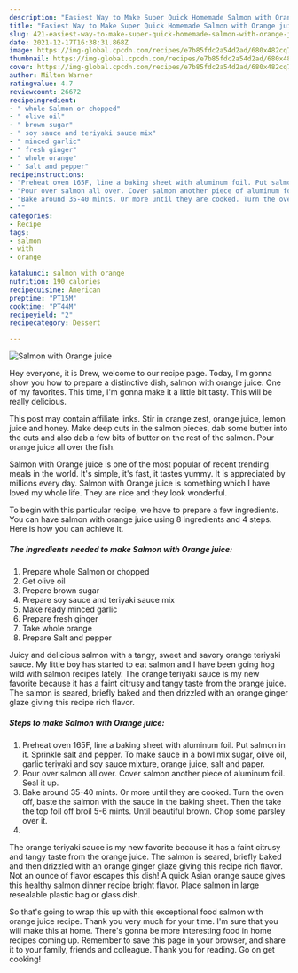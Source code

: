 ```yaml
---
description: "Easiest Way to Make Super Quick Homemade Salmon with Orange juice"
title: "Easiest Way to Make Super Quick Homemade Salmon with Orange juice"
slug: 421-easiest-way-to-make-super-quick-homemade-salmon-with-orange-juice
date: 2021-12-17T16:38:31.868Z
image: https://img-global.cpcdn.com/recipes/e7b85fdc2a54d2ad/680x482cq70/salmon-with-orange-juice-recipe-main-photo.jpg
thumbnail: https://img-global.cpcdn.com/recipes/e7b85fdc2a54d2ad/680x482cq70/salmon-with-orange-juice-recipe-main-photo.jpg
cover: https://img-global.cpcdn.com/recipes/e7b85fdc2a54d2ad/680x482cq70/salmon-with-orange-juice-recipe-main-photo.jpg
author: Milton Warner
ratingvalue: 4.7
reviewcount: 26672
recipeingredient:
- " whole Salmon or chopped"
- " olive oil"
- " brown sugar"
- " soy sauce and teriyaki sauce mix"
- " minced garlic"
- " fresh ginger"
- " whole orange"
- " Salt and pepper"
recipeinstructions:
- "Preheat oven 165F, line a baking sheet with aluminum foil. Put salmon in it. Sprinkle salt and pepper. To make sauce in a bowl mix sugar, olive oil, garlic teriyaki and soy sauce mixture, orange juice, salt and paper."
- "Pour over salmon all over. Cover salmon another piece of aluminum foil. Seal it up."
- "Bake around 35-40 mints. Or more until they are cooked. Turn the oven off, baste the salmon with the sauce in the baking sheet. Then the take the top foil off broil 5-6 mints. Until beautiful brown. Chop some parsley over it."
- ""
categories:
- Recipe
tags:
- salmon
- with
- orange

katakunci: salmon with orange 
nutrition: 190 calories
recipecuisine: American
preptime: "PT15M"
cooktime: "PT44M"
recipeyield: "2"
recipecategory: Dessert

---
```



![Salmon with Orange juice](https://img-global.cpcdn.com/recipes/e7b85fdc2a54d2ad/680x482cq70/salmon-with-orange-juice-recipe-main-photo.jpg)

Hey everyone, it is Drew, welcome to our recipe page. Today, I'm gonna show you how to prepare a distinctive dish, salmon with orange juice. One of my favorites. This time, I'm gonna make it a little bit tasty. This will be really delicious.

This post may contain affiliate links. Stir in orange zest, orange juice, lemon juice and honey. Make deep cuts in the salmon pieces, dab some butter into the cuts and also dab a few bits of butter on the rest of the salmon. Pour orange juice all over the fish.

Salmon with Orange juice is one of the most popular of recent trending meals in the world. It's simple, it's fast, it tastes yummy. It is appreciated by millions every day. Salmon with Orange juice is something which I have loved my whole life. They are nice and they look wonderful.


To begin with this particular recipe, we have to prepare a few ingredients. You can have salmon with orange juice using 8 ingredients and 4 steps. Here is how you can achieve it.

<!--inarticleads1-->

##### The ingredients needed to make Salmon with Orange juice:

1. Prepare  whole Salmon or chopped
1. Get  olive oil
1. Prepare  brown sugar
1. Prepare  soy sauce and teriyaki sauce mix
1. Make ready  minced garlic
1. Prepare  fresh ginger
1. Take  whole orange
1. Prepare  Salt and pepper


Juicy and delicious salmon with a tangy, sweet and savory orange teriyaki sauce. My little boy has started to eat salmon and I have been going hog wild with salmon recipes lately. The orange teriyaki sauce is my new favorite because it has a faint citrusy and tangy taste from the orange juice. The salmon is seared, briefly baked and then drizzled with an orange ginger glaze giving this recipe rich flavor. 

<!--inarticleads2-->

##### Steps to make Salmon with Orange juice:

1. Preheat oven 165F, line a baking sheet with aluminum foil. Put salmon in it. Sprinkle salt and pepper. To make sauce in a bowl mix sugar, olive oil, garlic teriyaki and soy sauce mixture, orange juice, salt and paper.
1. Pour over salmon all over. Cover salmon another piece of aluminum foil. Seal it up.
1. Bake around 35-40 mints. Or more until they are cooked. Turn the oven off, baste the salmon with the sauce in the baking sheet. Then the take the top foil off broil 5-6 mints. Until beautiful brown. Chop some parsley over it.
1. 


The orange teriyaki sauce is my new favorite because it has a faint citrusy and tangy taste from the orange juice. The salmon is seared, briefly baked and then drizzled with an orange ginger glaze giving this recipe rich flavor. Not an ounce of flavor escapes this dish! A quick Asian orange sauce gives this healthy salmon dinner recipe bright flavor. Place salmon in large resealable plastic bag or glass dish. 

So that's going to wrap this up with this exceptional food salmon with orange juice recipe. Thank you very much for your time. I'm sure that you will make this at home. There's gonna be more interesting food in home recipes coming up. Remember to save this page in your browser, and share it to your family, friends and colleague. Thank you for reading. Go on get cooking!
